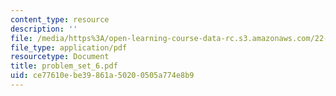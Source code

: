 ```yaml
---
content_type: resource
description: ''
file: /media/https%3A/open-learning-course-data-rc.s3.amazonaws.com/22-55j-principles-of-radiation-interactions-fall-2004/ce77610ebe39861a50200505a774e8b9_problem_set_6.pdf
file_type: application/pdf
resourcetype: Document
title: problem_set_6.pdf
uid: ce77610e-be39-861a-5020-0505a774e8b9
---
```

